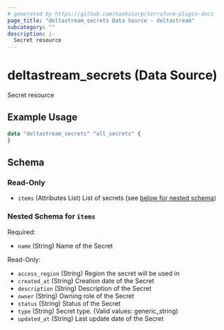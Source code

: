 ```yaml
---
# generated by https://github.com/hashicorp/terraform-plugin-docs
page_title: "deltastream_secrets Data Source - deltastream"
subcategory: ""
description: |-
  Secret resource
---
```


# deltastream_secrets (Data Source)

Secret resource

## Example Usage

```terraform
data "deltastream_secrets" "all_secrets" {
}
```

<!-- schema generated by tfplugindocs -->
## Schema

### Read-Only

- `items` (Attributes List) List of secrets (see [below for nested schema](#nestedatt--items))

<a id="nestedatt--items"></a>
### Nested Schema for `items`

Required:

- `name` (String) Name of the Secret

Read-Only:

- `access_region` (String) Region the secret will be used in
- `created_at` (String) Creation date of the Secret
- `description` (String) Description of the Secret
- `owner` (String) Owning role of the Secret
- `status` (String) Status of the Secret
- `type` (String) Secret type. (Valid values: generic_string)
- `updated_at` (String) Last update date of the Secret

